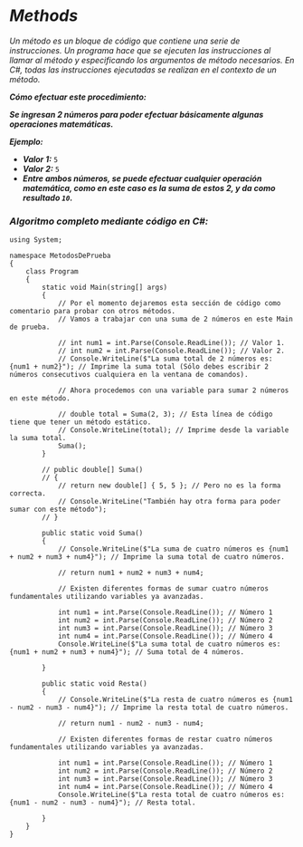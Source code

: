 # _Methods_

_Un método es un bloque de código que contiene una serie de instrucciones. Un programa hace que se ejecuten las instrucciones al llamar al método y especificando los argumentos de método necesarios. 
En C#, todas las instrucciones ejecutadas se realizan en el contexto de un método._

**_Cómo efectuar este procedimiento:_**

**_Se ingresan 2 números para poder efectuar básicamente algunas operaciones matemáticas._**

**_Ejemplo:_**

- **_Valor 1:_** ```5```
- **_Valor 2:_** ```5```
- **_Entre ambos números, se puede efectuar cualquier operación matemática, como en este caso es la suma de estos 2, y da como resultado ```10```._**

### _Algoritmo completo mediante código en C#:_
```
﻿using System;

namespace MetodosDePrueba
{
    class Program
    {
        static void Main(string[] args)
        {
            // Por el momento dejaremos esta sección de código como comentario para probar con otros métodos.
            // Vamos a trabajar con una suma de 2 números en este Main de prueba.

            // int num1 = int.Parse(Console.ReadLine()); // Valor 1.
            // int num2 = int.Parse(Console.ReadLine()); // Valor 2.
            // Console.WriteLine($"La suma total de 2 números es: {num1 + num2}"); // Imprime la suma total (Sólo debes escribir 2 números consecutivos cualquiera en la ventana de comandos).

            // Ahora procedemos con una variable para sumar 2 números en este método.

            // double total = Suma(2, 3); // Esta línea de código tiene que tener un método estático.
            // Console.WriteLine(total); // Imprime desde la variable la suma total.
            Suma();
        }

        // public double[] Suma()
        // {
            // return new double[] { 5, 5 }; // Pero no es la forma correcta.
            // Console.WriteLine("También hay otra forma para poder sumar con este método");
        // }

        public static void Suma()
        {
            // Console.WriteLine($"La suma de cuatro números es {num1 + num2 + num3 + num4}"); // Imprime la suma total de cuatro números.

            // return num1 + num2 + num3 + num4;

            // Existen diferentes formas de sumar cuatro números fundamentales utilizando variables ya avanzadas.

            int num1 = int.Parse(Console.ReadLine()); // Número 1
            int num2 = int.Parse(Console.ReadLine()); // Número 2
            int num3 = int.Parse(Console.ReadLine()); // Número 3
            int num4 = int.Parse(Console.ReadLine()); // Número 4
            Console.WriteLine($"La suma total de cuatro números es: {num1 + num2 + num3 + num4}"); // Suma total de 4 números.

        }

        public static void Resta()
        {
            // Console.WriteLine($"La resta de cuatro números es {num1 - num2 - num3 - num4}"); // Imprime la resta total de cuatro números.

            // return num1 - num2 - num3 - num4;

            // Existen diferentes formas de restar cuatro números fundamentales utilizando variables ya avanzadas.

            int num1 = int.Parse(Console.ReadLine()); // Número 1
            int num2 = int.Parse(Console.ReadLine()); // Número 2
            int num3 = int.Parse(Console.ReadLine()); // Número 3
            int num4 = int.Parse(Console.ReadLine()); // Número 4
            Console.WriteLine($"La resta total de cuatro números es: {num1 - num2 - num3 - num4}"); // Resta total.

        }
    }
}
```
